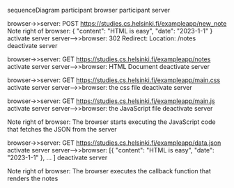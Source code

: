 sequenceDiagram
participant browser
participant server

browser->>server: POST https://studies.cs.helsinki.fi/exampleapp/new_note
Note right of browser: { "content": "HTML is easy", "date": "2023-1-1" }
activate server
server-->>browser: 302 Redirect: Location: /notes
deactivate server

browser->>server: GET https://studies.cs.helsinki.fi/exampleapp/notes
activate server
server-->>browser: HTML Document 
deactivate server

browser->>server: GET https://studies.cs.helsinki.fi/exampleapp/main.css
activate server
server-->>browser: the css file
deactivate server

browser->>server: GET https://studies.cs.helsinki.fi/exampleapp/main.js	
activate server
server-->>browser: the JavaScript file
deactivate server

Note right of browser: The browser starts executing the JavaScript code that fetches the JSON from the server

browser->>server: GET https://studies.cs.helsinki.fi/exampleapp/data.json
activate server
server-->>browser: [{ "content": "HTML is easy", "date": "2023-1-1" }, ... ]
deactivate server

Note right of browser: The browser executes the callback function that renders the notes
